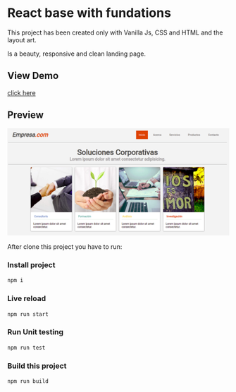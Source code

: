 # React base with fundations

This project has been created only with Vanilla Js, CSS and HTML and the layout art.

Is a beauty, responsive and clean landing page.


## View Demo
[click here](https://front-reto-1.now.sh/ "Show Demo")
## Preview
![](/preview.png)

After clone this project you have to run:
### Install project
```bash
npm i
```

### Live reload
```bash
npm run start
```
### Run Unit testing
```bash
npm run test
```
### Build this project
```bash
npm run build
```
